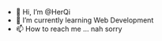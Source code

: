 - 👋 Hi, I’m @HerQi
- 🌱 I’m currently learning Web Development
- 📫 How to reach me ... nah sorry

<!---
HerQi/HerQi is a ✨ special ✨ repository because its `README.md` (this file) appears on your GitHub profile.
You can click the Preview link to take a look at your changes.
--->
